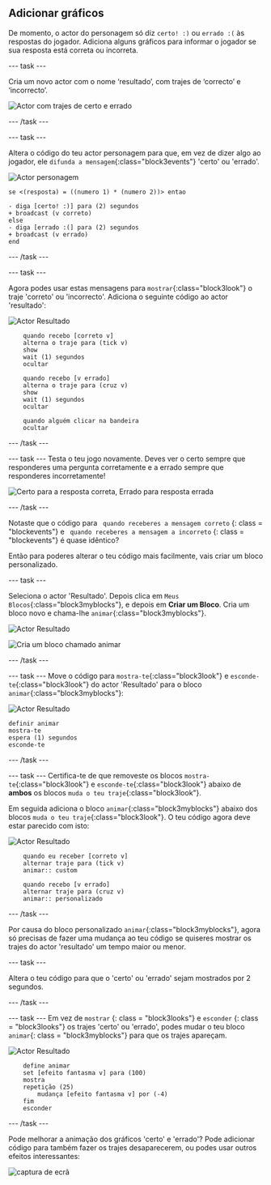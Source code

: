 ## Adicionar gráficos

De momento, o actor do personagem só diz `certo! :)` ou `errado :(` às respostas do jogador. Adiciona alguns gráficos para informar o jogador se sua resposta está correta ou incorreta.

\--- task \---

Cria um novo actor com o nome ‘resultado’, com trajes de ‘correcto’ e ‘incorrecto’.

![Actor com trajes de certo e errado](images/brain-result.png)

\--- /task \---

\--- task \---

Altera o código do teu actor personagem para que, em vez de dizer algo ao jogador, ele `difunda a mensagem`{:class="block3events"} 'certo' ou 'errado'.

![Actor personagem](images/giga-sprite.png)

```blocks3
se <(resposta) = ((numero 1) * (numero 2))> entao

- diga [certo! :)] para (2) segundos
+ broadcast (v correto)
else
- diga [errado :(] para (2) segundos
+ broadcast (v errado)
end
```

\--- /task \---

\--- task \---

Agora podes usar estas mensagens para `mostrar`{:class="block3look"} o traje 'correto' ou 'incorrecto'. Adiciona o seguinte código ao actor 'resultado':

![Actor Resultado](images/result-sprite.png)

```blocks3
    quando recebo [correto v]
    alterna o traje para (tick v)
    show
    wait (1) segundos
    ocultar

    quando recebo [v errado]
    alterna o traje para (cruz v)
    show
    wait (1) segundos
    ocultar

    quando alguém clicar na bandeira 
    ocultar
```

\--- /task \---

\--- task \--- Testa o teu jogo novamente. Deves ver o certo sempre que responderes uma pergunta corretamente e a errado sempre que responderes incorretamente!

![Certo para a resposta correta, Errado para resposta errada](images/brain-test-answer.png)

\--- /task \---

Notaste que o código para ` quando receberes a mensagem correto` {: class = "blockevents"} e ` quando receberes a mensagem a incorreto` {: class = "blockevents"} é quase idêntico?

Então para poderes alterar o teu código mais facilmente, vais criar um bloco personalizado.

\--- task \---

Seleciona o actor 'Resultado'. Depois clica em `Meus Blocos`{:class="block3myblocks"}, e depois em **Criar um Bloco**. Cria um bloco novo e chama-lhe `animar`{:class="block3myblocks"}.

![Actor Resultado](images/result-sprite.png)

![Cria um bloco chamado animar](images/brain-animate-function.png)

\--- /task \---

\--- task \--- Move o código para `mostra-te`{:class="block3look"} e `esconde-te`{:class="block3look"} do actor 'Resultado' para o bloco `animar`{:class="block3myblocks"}:

![Actor Resultado](images/result-sprite.png)

```blocks3
definir animar
mostra-te
espera (1) segundos
esconde-te
```

\--- /task \---

\--- task \--- Certifica-te de que removeste os blocos `mostra-te`{:class="block3look"} e `esconde-te`{:class="block3look"} abaixo de **ambos** os blocos `muda o teu traje`{:class="block3look"}.

Em seguida adiciona o bloco `animar`{:class="block3myblocks"} abaixo dos blocos `muda o teu traje`{:class="block3look"}. O teu código agora deve estar parecido com isto:

![Actor Resultado](images/result-sprite.png)

```blocks3
    quando eu receber [correto v]
    alternar traje para (tick v)
    animar:: custom

    quando recebo [v errado]
    alternar traje para (cruz v)
    animar:: personalizado
```

\--- /task \---

Por causa do bloco personalizado `animar`{:class="block3myblocks"}, agora só precisas de fazer uma mudança ao teu código se quiseres mostrar os trajes do actor 'resultado' um tempo maior ou menor.

\--- task \---

Altera o teu código para que o 'certo' ou 'errado' sejam mostrados por 2 segundos.

\--- /task \---

\--- task \--- Em vez de ` mostrar ` {: class = "block3looks"} e ` esconder ` {: class = "block3looks"} os trajes 'certo' ou 'errado', podes mudar o teu bloco ` animar `{: class = "block3myblocks"} para que os trajes apareçam.

![Actor Resultado](images/result-sprite.png)

```blocks3
    define animar
    set [efeito fantasma v] para (100)
    mostra
    repetição (25)
        mudança [efeito fantasma v] por (-4)
    fim
    esconder
```

\--- /task \---

Pode melhorar a animação dos gráficos 'certo' e 'errado'? Pode adicionar código para também fazer os trajes desaparecerem, ou podes usar outros efeitos interessantes:

![captura de ecrã](images/brain-effects.png)